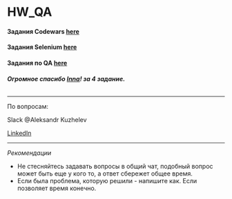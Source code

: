 # HW_QA
#### Задания Codewars [here](https://github.com/alexkuzh/CodeWars)
#### Задания Selenium [here](https://github.com/alexkuzh/Selenium)
#### Задания по QA [here](https://drive.google.com/drive/u/0/folders/0ByNM_zOQM3mZfm0zMUgzVmhVSENOMEZhQUpraGFPYUdzbnBJVDlKaEo4RC1jejQ2RWlpU0E)

###### **Огромное спасибо [Inna](https://www.linkedin.com/in/innasura/)! за 4 задание.**

---
По вопросам:

Slack @Aleksandr Kuzhelev

[LinkedIn](https://www.linkedin.com/in/aleksandr-kuzhelev/)

---
_Рекомендации_

- Не стесняйтесь задавать вопросы в общий чат, подобный вопрос может быть еще у кого то, а ответ сбережет общее время. 
- Если была проблема, которую решили - напишите как. Если позволяет время конечно. 
